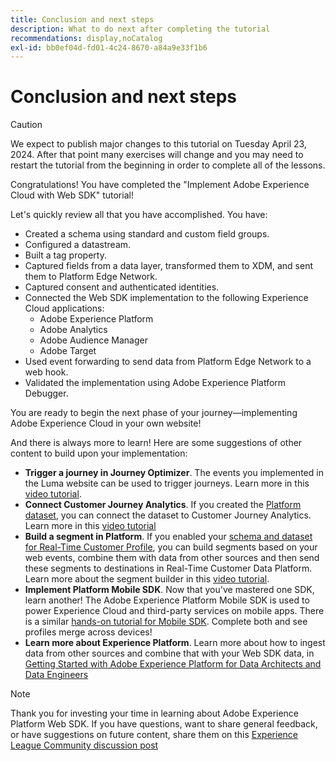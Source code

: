 ```yaml
---
title: Conclusion and next steps
description: What to do next after completing the tutorial
recommendations: display,noCatalog
exl-id: bb0ef04d-fd01-4c24-8670-a84a9e33f1b6
---
```

# Conclusion and next steps


>[!CAUTION]
>
>We expect to publish major changes to this tutorial on Tuesday April 23, 2024. After that point many exercises will change and you may need to restart the tutorial from the beginning in order to complete all of the lessons.

Congratulations! You have completed the "Implement Adobe Experience Cloud with Web SDK" tutorial!

Let's quickly review all that you have accomplished. You have:

* Created a schema using standard and custom field groups.
* Configured a datastream.
* Built a tag property.
* Captured fields from a data layer, transformed them to XDM, and sent them to Platform Edge Network.
* Captured consent and authenticated identities.
* Connected the Web SDK implementation to the following Experience Cloud applications:
  * Adobe Experience Platform
  * Adobe Analytics
  * Adobe Audience Manager
  * Adobe Target
* Used event forwarding to send data from Platform Edge Network to a web hook.
* Validated the implementation using Adobe Experience Platform Debugger.

You are ready to begin the next phase of your journey&mdash;implementing Adobe Experience Cloud in your own website!

And there is always more to learn! Here are some suggestions of other content to build upon your implementation:


* **Trigger a journey in Journey Optimizer**. The events you implemented in the Luma website can be used to trigger journeys. Learn more in this [video tutorial](https://experienceleague.adobe.com/docs/journey-optimizer-learn/tutorials/create-journeys/use-case-transactional-journey.html).
* **Connect Customer Journey Analytics**. If you created the [Platform dataset](setup-experience-platform.md), you can connect the dataset to Customer Journey Analytics. Learn more in this [video tutorial](https://experienceleague.adobe.com/docs/customer-journey-analytics-learn/tutorials/connecting-customer-journey-analytics-to-data-sources-in-platform.html)
* **Build a segment in Platform**. If you enabled your [schema and dataset for Real-Time Customer Profile](setup-experience-platform.md), you can build segments based on your web events, combine them with data from other sources and then send these segments to destinations in Real-Time Customer Data Platform. Learn more about the segment builder in this [video tutorial](https://experienceleague.adobe.com/docs/platform-learn/tutorials/segments/create-segments.html).
* **Implement Platform Mobile SDK**. Now that you've mastered one SDK, learn another! The Adobe Experience Platform Mobile SDK is used to power Experience Cloud and third-party services on mobile apps. There is a similar [hands-on tutorial for Mobile SDK](https://experienceleague.adobe.com/docs/platform-learn/implement-mobile-sdk/overview.html). Complete both and see profiles merge across devices!
* **Learn more about Experience Platform**. Learn more about how to ingest data from other sources and combine that with your Web SDK data, in [Getting Started with Adobe Experience Platform for Data Architects and Data Engineers](https://experienceleague.adobe.com/docs/platform-learn/getting-started-for-data-architects-and-data-engineers/overview.html)


>[!NOTE]
>
>Thank you for investing your time in learning about Adobe Experience Platform Web SDK. If you have questions, want to share general feedback, or have suggestions on future content, share them on this [Experience League Community discussion post](https://experienceleaguecommunities.adobe.com/t5/adobe-experience-platform-launch/tutorial-discussion-implement-adobe-experience-cloud-with-web/td-p/444996)
